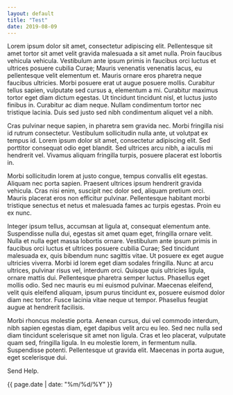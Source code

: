 ```yaml
---
layout: default
title: "Test"
date: 2019-08-09
---
```

Lorem ipsum dolor sit amet, consectetur adipiscing elit. Pellentesque sit amet tortor sit amet velit gravida malesuada a sit amet nulla. Proin faucibus vehicula vehicula. Vestibulum ante ipsum primis in faucibus orci luctus et ultrices posuere cubilia Curae; Mauris venenatis venenatis lacus, eu pellentesque velit elementum et. Mauris ornare eros pharetra neque faucibus ultricies. Morbi posuere erat ut augue posuere mollis. Curabitur tellus sapien, vulputate sed cursus a, elementum a mi. Curabitur maximus tortor eget diam dictum egestas. Ut tincidunt tincidunt nisl, et luctus justo finibus in. Curabitur ac diam neque. Nullam condimentum tortor nec tristique lacinia. Duis sed justo sed nibh condimentum aliquet vel a nibh.

Cras pulvinar neque sapien, in pharetra sem gravida nec. Morbi fringilla nisi id rutrum consectetur. Vestibulum sollicitudin nulla ante, ut volutpat ex tempus id. Lorem ipsum dolor sit amet, consectetur adipiscing elit. Sed porttitor consequat odio eget blandit. Sed ultrices arcu nibh, a iaculis mi hendrerit vel. Vivamus aliquam fringilla turpis, posuere placerat est lobortis in.

Morbi sollicitudin lorem at justo congue, tempus convallis elit egestas. Aliquam nec porta sapien. Praesent ultrices ipsum hendrerit gravida vehicula. Cras nisi enim, suscipit nec dolor sed, aliquam pretium orci. Mauris placerat eros non efficitur pulvinar. Pellentesque habitant morbi tristique senectus et netus et malesuada fames ac turpis egestas. Proin eu ex nunc.

Integer ipsum tellus, accumsan at ligula at, consequat elementum ante. Suspendisse nulla dui, egestas sit amet quam eget, fringilla ornare velit. Nulla et nulla eget massa lobortis ornare. Vestibulum ante ipsum primis in faucibus orci luctus et ultrices posuere cubilia Curae; Sed tincidunt malesuada ex, quis bibendum nunc sagittis vitae. Ut posuere ex eget augue ultricies viverra. Morbi id lorem eget diam sodales fringilla. Nunc at arcu ultrices, pulvinar risus vel, interdum orci. Quisque quis ultricies ligula, ornare mattis dui. Pellentesque pharetra semper luctus. Phasellus eget mollis odio. Sed nec mauris eu mi euismod pulvinar. Maecenas eleifend, velit quis eleifend aliquam, ipsum purus tincidunt ex, posuere euismod dolor diam nec tortor. Fusce lacinia vitae neque ut tempor. Phasellus feugiat augue at hendrerit facilisis.

Morbi rhoncus molestie porta. Aenean cursus, dui vel commodo interdum, nibh sapien egestas diam, eget dapibus velit arcu eu leo. Sed nec nulla sed diam tincidunt scelerisque sit amet non ligula. Cras et leo placerat, vulputate quam sed, fringilla ligula. In eu molestie lorem, in fermentum nulla. Suspendisse potenti. Pellentesque ut gravida elit. Maecenas in porta augue, eget scelerisque dui.

Send Help.


{{ page.date | date: "%m/%d/%Y" }}
